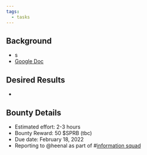 ```yaml
---
tags:
  - tasks
---
```

## Background
- s
- [Google Doc](https://docs.google.com/document/d/1YuPy2dJHavTrFtoTEJfyq5x8NzC4aQUmCC53kRpOAY8/edit)



## Desired Results
- 

## Bounty Details
- Estimated effort: 2-3 hours
- Bounty Reward: 50 $SPRB (tbc)
- Due date: February 18, 2022
- Reporting to @heenal <lead> as part of #[information squad](/notes/archive/clarity/Tags/information%20squad.md) 
